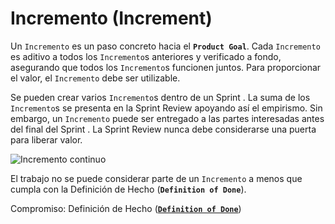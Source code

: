 # Incremento (Increment)

<span class="highlight">Un `Incremento` es un paso concreto hacia el **`Product Goal`**</span>. Cada `Incremento` es aditivo a todos los `Incremento`s anteriores y verificado a fondo, asegurando que todos los `Incremento`s funcionen juntos. <span class="highlight">Para proporcionar el valor, el `Incremento` debe ser utilizable</span>.

Se pueden crear varios `Incremento`s dentro de un <span class="evento">Sprint</span> . La suma de los `Incremento`s se presenta en la <span class="evento">Sprint Review</span> apoyando así el empirismo. Sin embargo, <span class="highlight">un `Incremento` puede ser entregado a las partes interesadas antes del final del <span class="evento">Sprint</span> . La <span class="evento">Sprint Review</span> nunca debe considerarse una puerta para liberar valor</span>.

![Incremento continuo](https://www.quickmeme.com/img/e3/e3cff629826455f00a5f94e29d00aa0725e1a1266e83db81b0aebcef03a61eff.jpg)

El trabajo no se puede considerar parte de un `Incremento` a menos que cumpla con la Definición de Hecho (**`Definition of Done`**).

Compromiso: Definición de Hecho ([**`Definition of Done`**](dod))
